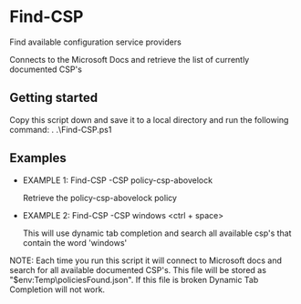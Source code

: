 # Find-CSP
Find available configuration service providers

Connects to the Microsoft Docs and retrieve the list of currently documented CSP's

## Getting started

Copy this script down and save it to a local directory and run the following command: . .\Find-CSP.ps1

## Examples

- EXAMPLE 1: Find-CSP -CSP policy-csp-abovelock

    Retrieve the policy-csp-abovelock policy

- EXAMPLE 2: Find-CSP -CSP windows <ctrl + space>

    This will use dynamic tab completion and search all available csp's that contain the word 'windows'

NOTE: Each time you run this script it will connect to Microsoft docs and search for all available documented CSP's. This file will be stored as "$env:Temp\policiesFound.json". If this file is broken Dynamic Tab Completion will not work.
